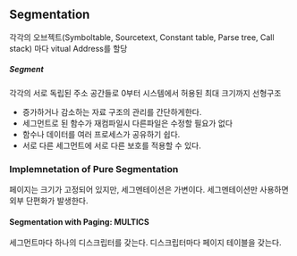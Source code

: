 ## Segmentation

각각의 오브젝트(Symboltable, Sourcetext, Constant table, Parse tree, Call stack) 마다 vitual Address를 할당

##### Segment

각각의 서로 독립된 주소 공간들로 0부터 시스템에서 허용된 최대 크기까지 선형구조

- 증가하거나 감소하는 자료 구조의 관리를 간단하게한다.
- 세그먼트로 된 함수가 재컴파일시 다른파일은 수정할 필요가 없다
- 함수나 데이터를 여러 프로세스가 공유하기 쉽다.
- 서로 다른 세그먼트에 서로 다른 보호를 적용할 수 있다.

### Implemnetation of Pure Segmentation

페이지는 크기가 고정되어 있지만, 세그멘테이션은 가변이다. 세그멘테이션만 사용하면 외부 단편화가 발생한다.

#### Segmentation with Paging: MULTICS

세그먼트마다 하나의 디스크립터를 갖는다. 디스크립터마다 페이지 테이블을 갖는다.